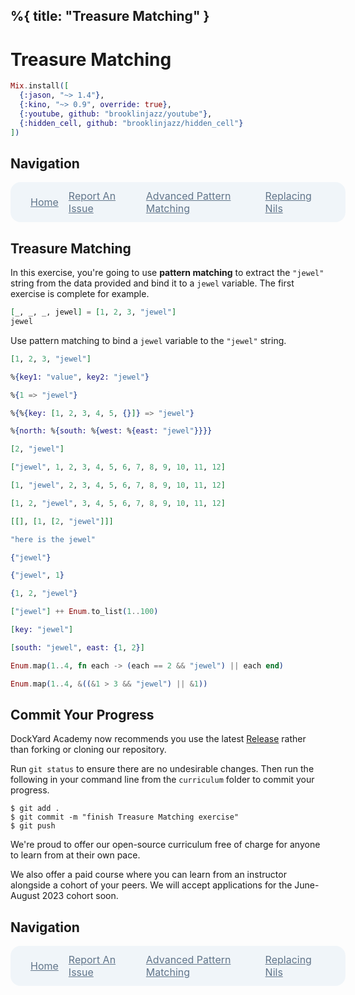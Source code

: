 %{
  title: "Treasure Matching"
}
---
# Treasure Matching

```elixir
Mix.install([
  {:jason, "~> 1.4"},
  {:kino, "~> 0.9", override: true},
  {:youtube, github: "brooklinjazz/youtube"},
  {:hidden_cell, github: "brooklinjazz/hidden_cell"}
])
```

## Navigation

<div style="display: flex; align-items: center; width: 100%; justify-content: space-between; font-size: 1rem; color: #61758a; background-color: #f0f5f9; height: 4rem; padding: 0 1rem; border-radius: 1rem;">
<div style="display: flex;">
<i class="ri-home-fill"></i>
<a style="display: flex; color: #61758a; margin-left: 1rem;" href="../start.livemd">Home</a>
</div>
<div style="display: flex;">
<i class="ri-bug-fill"></i>
<a style="display: flex; color: #61758a; margin-left: 1rem;" href="https://github.com/DockYard-Academy/curriculum/issues/new?assignees=&labels=&template=issue.md&title=Treasure Matching">Report An Issue</a>
</div>
<div style="display: flex;">
<i class="ri-arrow-left-fill"></i>
<a style="display: flex; color: #61758a; margin-left: 1rem;" href="../reading/advanced_pattern_matching.livemd">Advanced Pattern Matching</a>
</div>
<div style="display: flex;">
<a style="display: flex; color: #61758a; margin-right: 1rem;" href="../exercises/drill-patternmatching-replace-nils.livemd">Replacing Nils</a>
<i class="ri-arrow-right-fill"></i>
</div>
</div>

## Treasure Matching

In this exercise, you're going to use **pattern matching** to extract the `"jewel"`
string from the data provided and bind it to a `jewel` variable. The first exercise is complete for example.

```elixir
[_, _, _, jewel] = [1, 2, 3, "jewel"]
jewel
```

Use pattern matching to bind a `jewel` variable to the `"jewel"` string.

```elixir
[1, 2, 3, "jewel"]
```

```elixir
%{key1: "value", key2: "jewel"}
```

```elixir
%{1 => "jewel"}
```

```elixir
%{%{key: [1, 2, 3, 4, 5, {}]} => "jewel"}
```

```elixir
%{north: %{south: %{west: %{east: "jewel"}}}}
```

```elixir
[2, "jewel"]
```

```elixir
["jewel", 1, 2, 3, 4, 5, 6, 7, 8, 9, 10, 11, 12]
```

```elixir
[1, "jewel", 2, 3, 4, 5, 6, 7, 8, 9, 10, 11, 12]
```

```elixir
[1, 2, "jewel", 3, 4, 5, 6, 7, 8, 9, 10, 11, 12]
```

```elixir
[[], [1, [2, "jewel"]]]
```

```elixir
"here is the jewel"
```

```elixir
{"jewel"}
```

```elixir
{"jewel", 1}
```

```elixir
{1, 2, "jewel"}
```

```elixir
["jewel"] ++ Enum.to_list(1..100)
```

```elixir
[key: "jewel"]
```

```elixir
[south: "jewel", east: {1, 2}]
```

```elixir
Enum.map(1..4, fn each -> (each == 2 && "jewel") || each end)
```

```elixir
Enum.map(1..4, &((&1 > 3 && "jewel") || &1))
```

## Commit Your Progress

DockYard Academy now recommends you use the latest [Release](https://github.com/DockYard-Academy/curriculum/releases) rather than forking or cloning our repository.

Run `git status` to ensure there are no undesirable changes.
Then run the following in your command line from the `curriculum` folder to commit your progress.

```
$ git add .
$ git commit -m "finish Treasure Matching exercise"
$ git push
```

We're proud to offer our open-source curriculum free of charge for anyone to learn from at their own pace.

We also offer a paid course where you can learn from an instructor alongside a cohort of your peers.
We will accept applications for the June-August 2023 cohort soon.

## Navigation

<div style="display: flex; align-items: center; width: 100%; justify-content: space-between; font-size: 1rem; color: #61758a; background-color: #f0f5f9; height: 4rem; padding: 0 1rem; border-radius: 1rem;">
<div style="display: flex;">
<i class="ri-home-fill"></i>
<a style="display: flex; color: #61758a; margin-left: 1rem;" href="../start.livemd">Home</a>
</div>
<div style="display: flex;">
<i class="ri-bug-fill"></i>
<a style="display: flex; color: #61758a; margin-left: 1rem;" href="https://github.com/DockYard-Academy/curriculum/issues/new?assignees=&labels=&template=issue.md&title=Treasure Matching">Report An Issue</a>
</div>
<div style="display: flex;">
<i class="ri-arrow-left-fill"></i>
<a style="display: flex; color: #61758a; margin-left: 1rem;" href="../reading/advanced_pattern_matching.livemd">Advanced Pattern Matching</a>
</div>
<div style="display: flex;">
<a style="display: flex; color: #61758a; margin-right: 1rem;" href="../exercises/drill-patternmatching-replace-nils.livemd">Replacing Nils</a>
<i class="ri-arrow-right-fill"></i>
</div>
</div>

